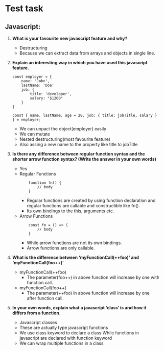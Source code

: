 # Test task

## Javascript:

1. **What is your favourite new javascript feature and why?**

   - Destructuring
   - Because we can extract data from arrays and objects in single line.

2. **Explain an interesting way in which you have used this javascript feature.**

   ```
   const employer = {
       name: 'John',
       lastName: 'Doe'
       job: {
           title: 'developer',
           salary: "$1200"
       }
   }

   ```

   ```
   const { name, lastName, age = 20, job: { title: jobTitle, salary } } = employer;
   ```

   - We can unpact the object(employer) easily
   - We can mutate
   - Nested destructuring(most favourite feature)
   - Also assing a new name to the property like title to jobTitle

3. **Is there any difference between regular function syntax and the shorter arrow function syntax? (Write the answer in your own words)**

   - Yes
   - Regular Functions
     ```
         function fn() {
             // body
         }
     ```
     - Regular functions are created by using function declaration and regular functions are callable and constructible like fn().
     - Its own bindings to the this, arguments etc.
   - Arrow Functions
     ```
         const fn = () => {
             // body
         }
     ```
     - While arrow functions are not its own bindings.
     - Arrow functions are only callable.

4. **What is the difference between ‘myFunctionCall(++foo)’ and ‘myFunctionCall(foo++)’**

   - myFunctionCall(++foo)
     - The parameter(foo++) in above function will increase by one with function call.
   - myFunctionCall(foo++)
     - The parameter(++foo) in above function will increase by one after function call.

5. **In your own words, explain what a javascript ‘class’ is and how it differs from a function.**
   - Javascript classes
   - These are actually type javascript functions
   - We use class keyword to declare a class While functions in javascript are declared with function keyword
   - We can wrap multiple functions in a class
